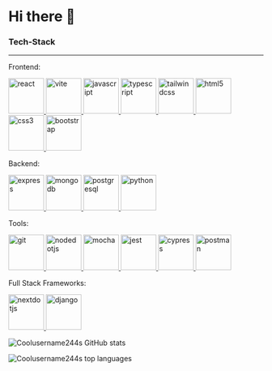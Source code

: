 # Hi there 👋

### Tech-Stack

---

Frontend:

<p>
  <a href='https://react.dev/'>
    <img width="70" src='https://user-images.githubusercontent.com/25181517/183897015-94a058a6-b86e-4e42-a37f-bf92061753e5.png' alt='react'>
  </a>
  <a href='https://vitejs.dev/'>
    <img width="70" src='https://vitejs.dev/logo.svg' alt='vite'>
  </a>
  <a href='https://developer.mozilla.org/en-US/docs/Web/JavaScript'>
    <img width="70" src='https://user-images.githubusercontent.com/25181517/117447155-6a868a00-af3d-11eb-9cfe-245df15c9f3f.png' alt='javascript'>
  </a>
  <a href='https://www.typescriptlang.org/'>
    <img width="70" src='https://user-images.githubusercontent.com/25181517/183890598-19a0ac2d-e88a-4005-a8df-1ee36782fde1.png' alt='typescript'>
  </a>
  <a href='https://tailwindcss.com/'>
    <img width="70" src='https://user-images.githubusercontent.com/25181517/202896760-337261ed-ee92-4979-84c4-d4b829c7355d.png' alt='tailwindcss'>
  </a>
  <a href='https://www.w3schools.com/html/'>
    <img width="70" src='https://user-images.githubusercontent.com/25181517/192158954-f88b5814-d510-4564-b285-dff7d6400dad.png' alt='html5'>
  </a>
  <a href='https://www.w3schools.com/css/'>
    <img width="70" src='https://user-images.githubusercontent.com/25181517/183898674-75a4a1b1-f960-4ea9-abcb-637170a00a75.png' alt='css3'>
  </a>
  <a href='https://getbootstrap.com/'>
    <img width="70" src='https://user-images.githubusercontent.com/25181517/183898054-b3d693d4-dafb-4808-a509-bab54cf5de34.png' alt='bootstrap'>
  </a>
</p>

Backend:

<p>
  <a href='https://expressjs.com/'>
    <img width="70" src="https://user-images.githubusercontent.com/25181517/183859966-a3462d8d-1bc7-4880-b353-e2cbed900ed6.png" alt="express">
  </a>
  <a href='https://www.mongodb.com/'>
    <img width="70" src="https://user-images.githubusercontent.com/25181517/182884177-d48a8579-2cd0-447a-b9a6-ffc7cb02560e.png" alt="mongodb">
  </a>
  <a href='https://www.postgresql.org/'>
    <img width="70" src="https://user-images.githubusercontent.com/25181517/117208740-bfb78400-adf5-11eb-97bb-09072b6bedfc.png" alt="postgresql">
  </a>
  <a href='https://www.python.org/'>
    <img width="70" src="https://user-images.githubusercontent.com/25181517/183423507-c056a6f9-1ba8-4312-a350-19bcbc5a8697.png" alt="python">
  </a>
</p>

Tools:

<p>
  <a href='https://git-scm.com/'>
    <img width="70" src="https://user-images.githubusercontent.com/25181517/192108372-f71d70ac-7ae6-4c0d-8395-51d8870c2ef0.png" alt="git">
  </a>
  <a href='https://nodejs.org/en/about'>
    <img width="70" src="https://user-images.githubusercontent.com/25181517/183568594-85e280a7-0d7e-4d1a-9028-c8c2209e073c.png" alt="nodedotjs">
  </a>
  <a href='https://mochajs.org/'>
    <img width="70" src="https://user-images.githubusercontent.com/25181517/201476630-f47cfff6-fdee-4ee1-9092-1793b71b1ca3.png" alt="mocha">
  </a>
  <a href='https://jestjs.io/'>
    <img width="70" src="https://user-images.githubusercontent.com/25181517/187955005-f4ca6f1a-e727-497b-b81b-93fb9726268e.png" alt="jest">
  </a>
  <a href='https://www.cypress.io/'>
    <img width="70" src="https://user-images.githubusercontent.com/68279555/200387386-276c709f-380b-46cc-81fd-f292985927a8.png" alt="cypress">
  </a>
  <a href='https://www.postman.com/'>
    <img width="70" src="https://user-images.githubusercontent.com/25181517/192109061-e138ca71-337c-4019-8d42-4792fdaa7128.png" alt="postman">
  </a>
</p>

Full Stack Frameworks:

<p>
  <a href='https://nextjs.org/'>
    <img width="70" src="https://github.com/marwin1991/profile-technology-icons/assets/136815194/5f8c622c-c217-4649-b0a9-7e0ee24bd704" alt="nextdotjs">
  </a>
  <a href='https://www.djangoproject.com/'>
    <img width="70" src="https://encrypted-tbn0.gstatic.com/images?q=tbn:ANd9GcTUpMGlfyMzhhQpkSl14SfYoFOQeQbLfIADVQ&usqp=CAU" alt="django">
  </a>
</p>

![Coolusername244s GitHub stats](https://github-readme-stats.vercel.app/api?username=coolusername244&show_icons=true&include_all_commits=true&custom_title=My%20Stats&hide_rank=true&line_height=30&theme=tokyonight)

![Coolusername244s top languages](https://github-readme-stats.vercel.app/api/top-langs/?username=coolusername244&hide_progress=true&theme=tokyonight&line_height=30)

<!--
**coolusername244/coolusername244** is a ✨ _special_ ✨ repository because its `README.md` (this file) appears on your GitHub profile.

Here are some ideas to get you started:

- 🔭 I’m currently working on ...
- 🌱 I’m currently learning ...
- 👯 I’m looking to collaborate on ...
- 🤔 I’m looking for help with ...
- 💬 Ask me about ...
- 📫 How to reach me: ...
- 😄 Pronouns: ...
- ⚡ Fun fact: ...
-->
